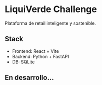 # LiquiVerde Challenge

Plataforma de retail inteligente y sostenible.

## Stack
- Frontend: React + Vite
- Backend: Python + FastAPI
- DB: SQLite

## En desarrollo...